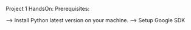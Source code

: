 Project 1 HandsOn:
Prerequisites:

--> Install Python latest version on your machine. 
--> Setup Google SDK
